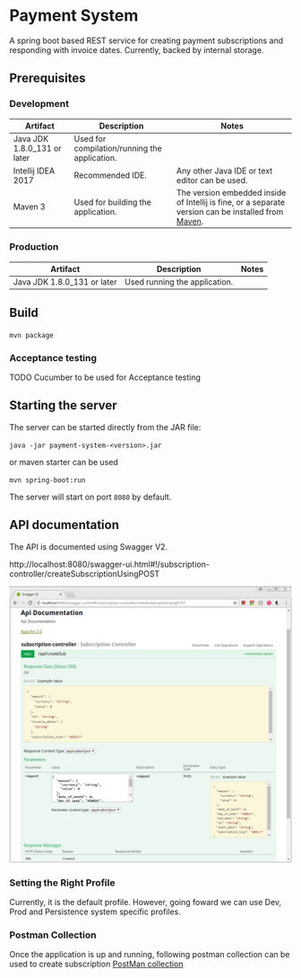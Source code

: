 # Payment System

A spring boot based REST service for creating payment subscriptions and responding with invoice dates. Currently, backed by internal storage.

## Prerequisites

### Development

|Artifact|Description|Notes|
|---|---|---|
|Java JDK 1.8.0_131 or later|Used for compilation/running the application.|
|Intellij IDEA 2017|Recommended IDE.|Any other Java IDE or text editor can be used.|
|Maven 3|Used for building the application.|The version embedded inside of Intellij is fine, or a separate version can be installed from [Maven](https://maven.apache.org/download.cgi).|

### Production

|Artifact|Description|Notes|
|---|---|---|
|Java JDK 1.8.0_131 or later|Used running the application.|

## Build
`mvn package`

### Acceptance testing
TODO Cucumber to be used for Acceptance testing

## Starting the server

The server can be started directly from the JAR file:

`java -jar payment-system-<version>.jar`
 
 or maven starter can be used
 
 `mvn spring-boot:run`

The server will start on port `8080` by default.

## API documentation
The API is documented using Swagger V2.

http://localhost:8080/swagger-ui.html#!/subscription-controller/createSubscriptionUsingPOST

![Swagger Documentation](images\swagger.png)

### Setting the Right Profile

Currently, it is the default profile. However, going foward we can use Dev, Prod and Persistence system specific profiles.

### Postman Collection
Once the application is up and running, following postman collection can be used to create subscription
[PostMan collection](https://www.getpostman.com/collections/7ca2f7b71ce166b53d1a)
